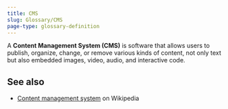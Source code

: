 ```yaml
---
title: CMS
slug: Glossary/CMS
page-type: glossary-definition
---
```




A **Content Management System (CMS)** is software that allows users to publish, organize, change, or remove various kinds of content, not only text but also embedded images, video, audio, and interactive code.

## See also

- [Content management system](https://en.wikipedia.org/wiki/Content_management_system) on Wikipedia
